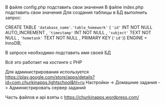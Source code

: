В файле config.php подставить свои значения
В файле index.php подставить свои значения
Для создания таблицы в БД выполнить запрос: 

CREATE TABLE `'database_name'`.`'table_homework'` ( `'id'` INT NOT NULL AUTO_INCREMENT , `'timestamp'` INT NOT NULL , `'subject'` TEXT NOT NULL , `'hometask'` TEXT NOT NULL , PRIMARY KEY (`'id'`)) ENGINE = InnoDB;

В запросе необходимо подставить имя своей БД


Всё это работает на хостинге с PHP

Для администрирования используется https://play.google.com/store/apps/details?id=com.churkinapps.lightschool&hl=ru 
Настройки -> Домашние задания -> Администрировать сервер заданий

Часть файлов и api взяты с https://churkinapps.wordpress.com/
